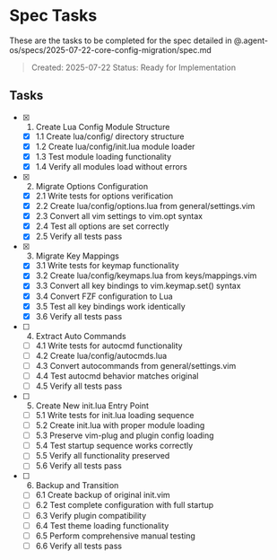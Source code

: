 # Spec Tasks

These are the tasks to be completed for the spec detailed in @.agent-os/specs/2025-07-22-core-config-migration/spec.md

> Created: 2025-07-22
> Status: Ready for Implementation

## Tasks

- [x] 1. Create Lua Config Module Structure
  - [x] 1.1 Create lua/config/ directory structure
  - [x] 1.2 Create lua/config/init.lua module loader
  - [x] 1.3 Test module loading functionality
  - [x] 1.4 Verify all modules load without errors

- [x] 2. Migrate Options Configuration
  - [x] 2.1 Write tests for options verification
  - [x] 2.2 Create lua/config/options.lua from general/settings.vim
  - [x] 2.3 Convert all vim settings to vim.opt syntax
  - [x] 2.4 Test all options are set correctly
  - [x] 2.5 Verify all tests pass

- [x] 3. Migrate Key Mappings
  - [x] 3.1 Write tests for keymap functionality
  - [x] 3.2 Create lua/config/keymaps.lua from keys/mappings.vim
  - [x] 3.3 Convert all key bindings to vim.keymap.set() syntax
  - [x] 3.4 Convert FZF configuration to Lua
  - [x] 3.5 Test all key bindings work identically
  - [x] 3.6 Verify all tests pass

- [ ] 4. Extract Auto Commands
  - [ ] 4.1 Write tests for autocmd functionality
  - [ ] 4.2 Create lua/config/autocmds.lua
  - [ ] 4.3 Convert autocommands from general/settings.vim
  - [ ] 4.4 Test autocmd behavior matches original
  - [ ] 4.5 Verify all tests pass

- [ ] 5. Create New init.lua Entry Point
  - [ ] 5.1 Write tests for init.lua loading sequence
  - [ ] 5.2 Create init.lua with proper module loading
  - [ ] 5.3 Preserve vim-plug and plugin config loading
  - [ ] 5.4 Test startup sequence works correctly
  - [ ] 5.5 Verify all functionality preserved
  - [ ] 5.6 Verify all tests pass

- [ ] 6. Backup and Transition
  - [ ] 6.1 Create backup of original init.vim
  - [ ] 6.2 Test complete configuration with full startup
  - [ ] 6.3 Verify plugin compatibility
  - [ ] 6.4 Test theme loading functionality
  - [ ] 6.5 Perform comprehensive manual testing
  - [ ] 6.6 Verify all tests pass